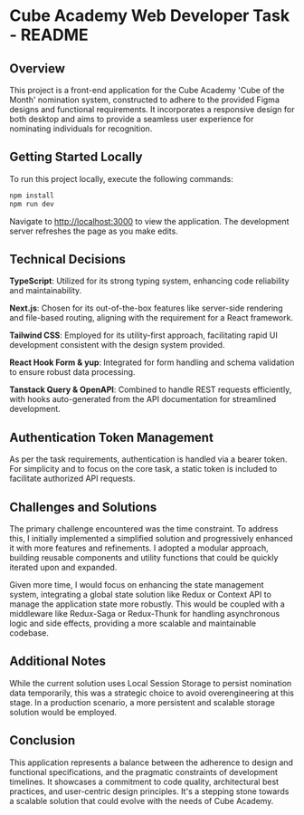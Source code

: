 # Cube Academy Web Developer Task - README

## Overview

This project is a front-end application for the Cube Academy 'Cube of the Month' nomination system, constructed to adhere to the provided Figma designs and functional requirements. It incorporates a responsive design for both desktop and aims to provide a seamless user experience for nominating individuals for recognition.

## Getting Started Locally

To run this project locally, execute the following commands:

```bash
npm install
npm run dev
```

Navigate to [http://localhost:3000](http://localhost:3000) to view the application. The development server refreshes the page as you make edits.

## Technical Decisions

**TypeScript**: Utilized for its strong typing system, enhancing code reliability and maintainability.

**Next.js**: Chosen for its out-of-the-box features like server-side rendering and file-based routing, aligning with the requirement for a React framework.

**Tailwind CSS**: Employed for its utility-first approach, facilitating rapid UI development consistent with the design system provided.

**React Hook Form & yup**: Integrated for form handling and schema validation to ensure robust data processing.

**Tanstack Query & OpenAPI**: Combined to handle REST requests efficiently, with hooks auto-generated from the API documentation for streamlined development.

## Authentication Token Management

As per the task requirements, authentication is handled via a bearer token. For simplicity and to focus on the core task, a static token is included to facilitate authorized API requests.

## Challenges and Solutions

The primary challenge encountered was the time constraint. To address this, I initially implemented a simplified solution and progressively enhanced it with more features and refinements. I adopted a modular approach, building reusable components and utility functions that could be quickly iterated upon and expanded.

Given more time, I would focus on enhancing the state management system, integrating a global state solution like Redux or Context API to manage the application state more robustly. This would be coupled with a middleware like Redux-Saga or Redux-Thunk for handling asynchronous logic and side effects, providing a more scalable and maintainable codebase.

## Additional Notes

While the current solution uses Local Session Storage to persist nomination data temporarily, this was a strategic choice to avoid overengineering at this stage. In a production scenario, a more persistent and scalable storage solution would be employed.

## Conclusion

This application represents a balance between the adherence to design and functional specifications, and the pragmatic constraints of development timelines. It showcases a commitment to code quality, architectural best practices, and user-centric design principles. It's a stepping stone towards a scalable solution that could evolve with the needs of Cube Academy.
